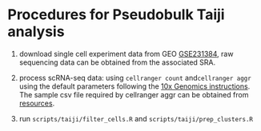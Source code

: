 # Procedures for Pseudobulk Taiji analysis
1. download single cell experiment data from GEO [GSE231384](https://www.ncbi.xyz/geo/query/acc.cgi?acc=GSE231384), raw sequencing data can be obtained from the associated SRA.

2. process scRNA-seq data: using `cellranger count` and`cellranger aggr` using the default parameters following the [10x Genomics instructions](https://support.10xgenomics.com/single-cell-gene-expression/software/pipelines/latest/what-is-cell-ranger). The sample csv file required by cellranger aggr can be obtained from [resources](https://github.com/yyaoisgood2021/HUB-screening/tree/main/resources/taiji).

3. run `scripts/taiji/filter_cells.R` and `scripts/taiji/prep_clusters.R` 



